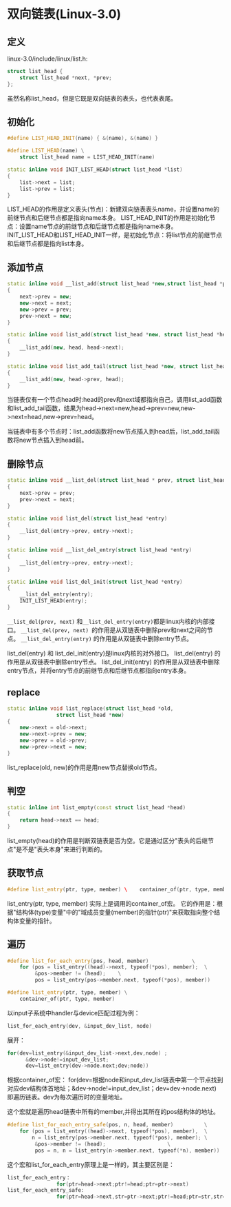 # 双向链表(Linux-3.0)

## 定义

linux-3.0/include/linux/list.h:

```cpp
struct list_head {
    struct list_head *next, *prev;
};
```

虽然名称list_head，但是它既是双向链表的表头，也代表表尾。

## 初始化

```cpp
#define LIST_HEAD_INIT(name) { &(name), &(name) }

#define LIST_HEAD(name) \
    struct list_head name = LIST_HEAD_INIT(name)

static inline void INIT_LIST_HEAD(struct list_head *list)
{
    list->next = list;
    list->prev = list;
}
```

LIST_HEAD的作用是定义表头(节点)：新建双向链表表头name，并设置name的前继节点和后继节点都是指向name本身。
LIST_HEAD_INIT的作用是初始化节点：设置name节点的前继节点和后继节点都是指向name本身。
INIT_LIST_HEAD和LIST_HEAD_INIT一样，是初始化节点：将list节点的前继节点和后继节点都是指向list本身。

## 添加节点

```cpp
static inline void __list_add(struct list_head *new,struct list_head *prev,struct list_head *next)
{
    next->prev = new;
    new->next = next;
    new->prev = prev;
    prev->next = new;
}

static inline void list_add(struct list_head *new, struct list_head *head)
{
    __list_add(new, head, head->next);
}

static inline void list_add_tail(struct list_head *new, struct list_head *head)
{
    __list_add(new, head->prev, head);
}
```

当链表仅有一个节点head时:head的prev和next域都指向自己，调用list_add函数和list_add_tail函数，结果为head->next=new,head->prev=new,new->next=head,new->prev=head。

当链表中有多个节点时：list_add函数将new节点插入到head后，list_add_tail函数将new节点插入到head前。

## 删除节点

```cpp
static inline void __list_del(struct list_head * prev, struct list_head * next)
{
    next->prev = prev;
    prev->next = next;
}

static inline void list_del(struct list_head *entry)
{
    __list_del(entry->prev, entry->next);
}

static inline void __list_del_entry(struct list_head *entry)
{
    __list_del(entry->prev, entry->next);
}

static inline void list_del_init(struct list_head *entry)
{
    __list_del_entry(entry);
    INIT_LIST_HEAD(entry);
}
```

`__list_del(prev, next)` 和`__list_del_entry(entry)`都是linux内核的内部接口。
`__list_del(prev, next) `的作用是从双链表中删除prev和next之间的节点。
`__list_del_entry(entry)` 的作用是从双链表中删除entry节点。

list_del(entry) 和 list_del_init(entry)是linux内核的对外接口。
list_del(entry) 的作用是从双链表中删除entry节点。
list_del_init(entry) 的作用是从双链表中删除entry节点，并将entry节点的前继节点和后继节点都指向entry本身。

## replace

```cpp
static inline void list_replace(struct list_head *old,
                struct list_head *new)
{
    new->next = old->next;
    new->next->prev = new;
    new->prev = old->prev;
    new->prev->next = new;
}
```

list_replace(old, new)的作用是用new节点替换old节点。

## 判空

```cpp
static inline int list_empty(const struct list_head *head)
{
    return head->next == head;
}
```

list_empty(head)的作用是判断双链表是否为空。它是通过区分"表头的后继节点"是不是"表头本身"来进行判断的。

## 获取节点

```cpp
#define list_entry(ptr, type, member) \    container_of(ptr, type, member)
```

list_entry(ptr, type, member) 实际上是调用的container_of宏。
它的作用是：根据"结构体(type)变量"中的"域成员变量(member)的指针(ptr)"来获取指向整个结构体变量的指针。

## 遍历

```cpp
#define list_for_each_entry(pos, head, member)              \
    for (pos = list_entry((head)->next, typeof(*pos), member);  \
         &pos->member != (head);    \
         pos = list_entry(pos->member.next, typeof(*pos), member))
```

```cpp
#define list_entry(ptr, type, member) \
    container_of(ptr, type, member)
```

以input子系统中handler与device匹配过程为例：

```cpp
list_for_each_entry(dev, &input_dev_list, node)
```

展开：

```cpp
for(dev=list_entry(&input_dev_list->next,dev,node) ;   
      &dev->node!=input_dev_list; 
      dev=list_entry(dev->node.next;dev;node))
```

根据container_of宏：
for(dev=根据node和input_dev_list链表中第一个节点找到对应dev结构体首地址；&dev->node!=input_dev_list；dev=dev->node.next)
即遍历链表。dev为每次遍历时的变量地址。

这个宏就是遍历head链表中所有的member,并得出其所在的pos结构体的地址。

```cpp
#define list_for_each_entry_safe(pos, n, head, member)          \
    for (pos = list_entry((head)->next, typeof(*pos), member),  \
        n = list_entry(pos->member.next, typeof(*pos), member); \
         &pos->member != (head);                    \
         pos = n, n = list_entry(n->member.next, typeof(*n), member))
```

这个宏和list_for_each_entry原理上是一样的，其主要区别是：

```cpp
list_for_each_entry：
                for(ptr=head->next;ptr!=head;ptr=ptr->next)
list_for_each_entry_safe:
                for(ptr=head->next,str=ptr->next;ptr!=head;ptr=str,str=str->next)
```

